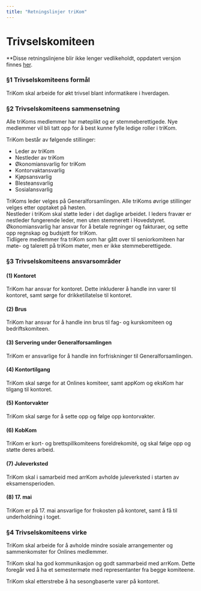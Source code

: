```yaml
---
title: "Retningslinjer triKom"
---
```


Trivselskomiteen
===========

**Disse retningslinjene blir ikke lenger vedlikeholdt, oppdatert versjon finnes [her](/wiki/online/info/innsikt-og-interface/retningslinjer/trikom/).

### §1 Trivselskomiteens formål

TriKom skal arbeide for økt trivsel blant informatikere i hverdagen.

### §2 Trivselskomiteens sammensetning

Alle triKoms medlemmer har møteplikt og er stemmeberettigede. Nye medlemmer vil bli tatt opp for å best kunne fylle ledige roller i triKom.

TriKom består av følgende stillinger: 

* Leder av triKom
* Nestleder av triKom
* Økonomiansvarlig for triKom
* Kontorvaktansvarlig
* Kjøpsansvarlig
* Blesteansvarlig
* Sosialansvarlig


TriKoms leder velges på Generalforsamlingen. Alle triKoms øvrige stillinger velges etter opptaket på høsten.    
Nestleder i triKom skal støtte leder i det daglige arbeidet. I leders fravær er nestleder fungerende leder, men uten stemmerett i Hovedstyret.    
Økonomiansvarlig har ansvar for å betale regninger og fakturaer, og sette opp regnskap og budsjett for triKom.    
Tidligere medlemmer fra triKom som har gått over til seniorkomiteen har møte- og talerett på triKom møter, men er ikke stemmeberettigede.

### §3 Trivselskomiteens ansvarsområder

#### (1) Kontoret

TriKom har ansvar for kontoret. Dette inkluderer å handle inn varer til kontoret, samt sørge for drikketillatelse til kontoret.

#### (2) Brus

TriKom har ansvar for å handle inn brus til fag- og kurskomiteen og bedriftskomiteen.

#### (3) Servering under Generalforsamlingen

TriKom er ansvarlige for å handle inn forfriskninger til Generalforsamlingen.

#### (4) Kontortilgang

TriKom skal sørge for at Onlines komiteer, samt appKom og eksKom har tilgang til kontoret.

#### (5) Kontorvakter

TriKom skal sørge for å sette opp og følge opp kontorvakter.

#### (6) KobKom

TriKom er kort- og brettspillkomiteens foreldrekomité, og skal følge opp og støtte deres arbeid.

#### (7) Juleverksted

TriKom skal i samarbeid med arrKom avholde juleverksted i starten av eksamensperioden.

#### (8) 17. mai

TriKom er på 17. mai ansvarlige for frokosten på kontoret, samt å få til underholdning i toget.

### §4 Trivselskomiteens virke

TriKom skal arbeide for å avholde mindre sosiale arrangementer og sammenkomster for Onlines medlemmer.

TriKom skal ha god kommunikasjon og godt sammarbeid med arrKom. Dette foregår ved å ha et semestermøte med representanter fra begge komiteene.

TriKom skal etterstrebe å ha sesongbaserte varer på kontoret.